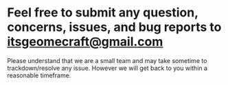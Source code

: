 # Feel free to submit any question, concerns, issues, and bug reports to itsgeomecraft@gmail.com
Please understand that we are a small team and may take sometime to trackdown/resolve any issue. However we will get back to you within a reasonable timeframe.
